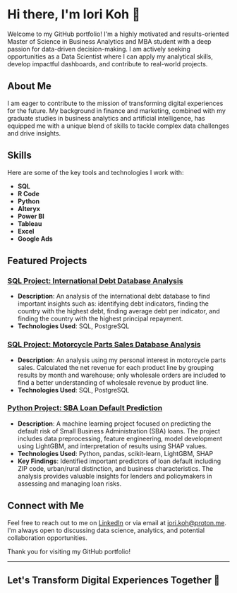 # Hi there, I'm Iori Koh 👋

Welcome to my GitHub portfolio! I'm a highly motivated and results-oriented Master of Science in Business Analytics and MBA student with a deep passion for data-driven decision-making. I am actively seeking opportunities as a Data Scientist where I can apply my analytical skills, develop impactful dashboards, and contribute to real-world projects.

## About Me

I am eager to contribute to the mission of transforming digital experiences for the future. My background in finance and marketing, combined with my graduate studies in business analytics and artificial intelligence, has equipped me with a unique blend of skills to tackle complex data challenges and drive insights.

## Skills

Here are some of the key tools and technologies I work with:
- **SQL**
- **R Code**
- **Python**
- **Alteryx**
- **Power BI**
- **Tableau**
- **Excel**
- **Google Ads**

## Featured Projects

### [SQL Project: International Debt Database Analysis](https://github.com/yoy302/SQLProjects/tree/main/InternationalDebt/workspace)
- **Description**: An analysis of the international debt database to find important insights such as: identifying debt indicators, finding the country with the highest debt, finding average debt per indicator, and finding the country with the highest principal repayment.
- **Technologies Used**: SQL, PostgreSQL

### [SQL Project: Motorcycle Parts Sales Database Analysis](https://github.com/yoy302/SQLProjects/tree/main/MotorcyclePartSales/workspace)
- **Description**: An analysis using my personal interest in motorcycle parts sales. Calculated the net revenue for each product line by grouping results by month and warehouse; only wholesale orders are included to find a better understanding of wholesale revenue by product line.
- **Technologies Used**: SQL, PostgreSQL

### [Python Project: SBA Loan Default Prediction](https://github.com/yori4242/PythonProjects/tree/main/SBALoanProject)
- **Description**: A machine learning project focused on predicting the default risk of Small Business Administration (SBA) loans. The project includes data preprocessing, feature engineering, model development using LightGBM, and interpretation of results using SHAP values.
- **Technologies Used**: Python, pandas, scikit-learn, LightGBM, SHAP
- **Key Findings**: Identified important predictors of loan default including ZIP code, urban/rural distinction, and business characteristics. The analysis provides valuable insights for lenders and policymakers in assessing and managing loan risks.

## Connect with Me

Feel free to reach out to me on [LinkedIn](https://www.linkedin.com/in/iori-koh-10business/) or via email at iori.koh@proton.me. I'm always open to discussing data science, analytics, and potential collaboration opportunities.

Thank you for visiting my GitHub portfolio!

---
## Let's Transform Digital Experiences Together 🚀
